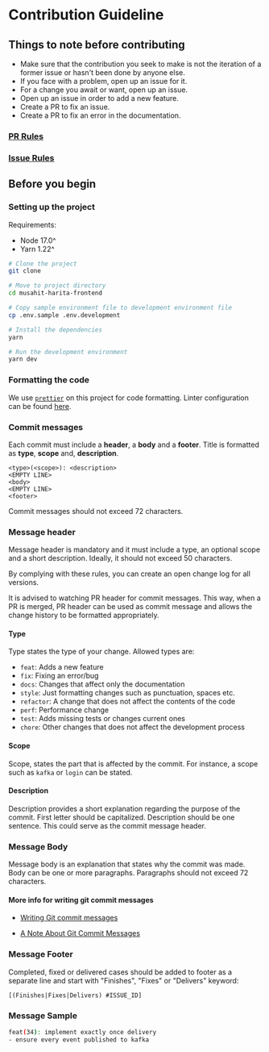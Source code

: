 # Contribution Guideline

## Things to note before contributing

- Make sure that the contribution you seek to make is not the iteration of a former issue or hasn't been done by anyone else.
- If you face with a problem, open up an issue for it.
- For a change you await or want, open up an issue.
- Open up an issue in order to add a new feature.
- Create a PR to fix an issue.
- Create a PR to fix an error in the documentation.

### [**PR Rules**](https://github.com/acikkaynak/musahit-harita-frontend/blob/development/.github/PULL_REQUEST_TEMPLATE.md)

### [**Issue Rules**](https://github.com/acikkaynak/musahit-harita-frontend/tree/development/.github/ISSUE_TEMPLATE)

## Before you begin

### Setting up the project

Requirements:

- Node 17.0^
- Yarn 1.22^

```bash
# Clone the project
git clone

# Move to project directory
cd musahit-harita-frontend

# Copy sample environment file to development environment file
cp .env.sample .env.development

# Install the dependencies
yarn

# Run the development environment
yarn dev
```

### Formatting the code

We use [`prettier`](https://prettier.io/) on this project for code formatting. Linter configuration can be found [here](https://github.com/acikkaynak/musahit-harita-frontend/blob/main/.prettierrc).

### Commit messages

Each commit must include a **header**, a **body** and a **footer**. Title is formatted as **type**, **scope** and, **description**.

```plaintext
<type>(<scope>): <description>
<EMPTY LINE>
<body>
<EMPTY LINE>
<footer>
```

Commit messages should not exceed 72 characters.

### Message header

Message header is mandatory and it must include a type, an optional scope and a short description. Ideally, it should not exceed 50 characters.

By complying with these rules, you can create an open change log for all versions.

It is advised to watching PR header for commit messages. This way, when a PR is merged, PR header can be used as commit message and allows the change history to be formatted appropriately.

#### Type

Type states the type of your change. Allowed types are:

- `feat`: Adds a new feature
- `fix`: Fixing an error/bug
- `docs`: Changes that affect only the documentation
- `style`: Just formatting changes such as punctuation, spaces etc.
- `refactor`: A change that does not affect the contents of the code
- `perf`: Performance change
- `test`: Adds missing tests or changes current ones
- `chore`: Other changes that does not affect the development process

#### Scope

Scope, states the part that is affected by the commit. For instance, a scope such as `kafka` or `login` can be stated.

#### Description

Description provides a short explanation regarding the purpose of the commit. First letter should be capitalized. Description should be one sentence. This could serve as the commit message header.

### Message Body

Message body is an explanation that states why the commit was made. Body can be one or more paragraphs. Paragraphs should not exceed 72 characters.

#### More info for writing git commit messages

- [Writing Git commit messages](http://365git.tumblr.com/post/3308646748/writing-git-commit-messages)

- [A Note About Git Commit Messages](http://tbaggery.com/2008/04/19/a-note-about-git-commit-messages.html)

### Message Footer

Completed, fixed or delivered cases should be added to footer as a separate line and start with "Finishes", "Fixes" or "Delivers" keyword:

`[(Finishes|Fixes|Delivers) #ISSUE_ID]`

### Message Sample

```sh
feat(34): implement exactly once delivery
- ensure every event published to kafka
```
